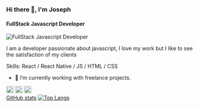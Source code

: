 ### Hi there 👋, I'm Joseph
#### FullStack Javascript Developer
![FullStack Javascript Developer](https://cdn.mos.cms.futurecdn.net/EzgdmaCQuT84bgDL4fhXZS.jpg)

I am a developer passionate about javascript, I love my work but I like to see the satisfaction of my clients

Skills: React / React Native / JS / HTML / CSS

- 🔭 I’m currently working with freelance projects. 

[<img src='https://cdn.jsdelivr.net/npm/simple-icons@3.0.1/icons/behance.svg' alt='behance' height='20'>](https://www.behance.net/josegabrielmoura) 
[<img src='https://cdn.jsdelivr.net/npm/simple-icons@3.0.1/icons/github.svg' alt='github' height='20'>](https://github.com/JosephGabriel)  [<img src='https://cdn.jsdelivr.net/npm/simple-icons@3.0.1/icons/linkedin.svg' alt='linkedin' height='20'>](https://www.linkedin.com/in/https://www.linkedin.com/in/josephgabrielmoura//)  
[GitHub stats](https://github-readme-stats.vercel.app/api?username=JosephGabriel&show_icons=true)  [![Top Langs](https://github-readme-stats.vercel.app/api/top-langs/?username=JosephGabriel)](https://github.com/anuraghazra/github-readme-stats)

